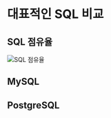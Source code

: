 # 대표적인 SQL 비교
## SQL 점유율
![SQL 점유율](https://www.ddaily.co.kr/photos/2024/01/17/2024011705455906904_l.png)
## MySQL
## PostgreSQL
